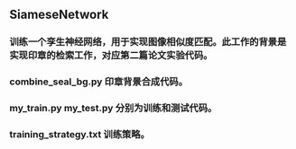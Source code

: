 ## SiameseNetwork
### 训练一个孪生神经网络，用于实现图像相似度匹配。此工作的背景是实现印章的检索工作，对应第二篇论文实验代码。
### combine_seal_bg.py 印章背景合成代码。
### my_train.py  my_test.py 分别为训练和测试代码。
### training_strategy.txt 训练策略。
